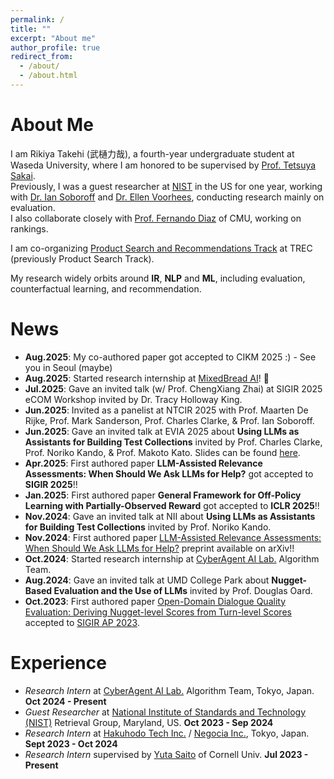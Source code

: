 ```yaml
---
permalink: /
title: ""
excerpt: "About me"
author_profile: true
redirect_from:
  - /about/
  - /about.html
---
```


# About Me
I am Rikiya Takehi (武樋力哉), a fourth-year undergraduate student at Waseda University, where I am honored to be supervised by [Prof. Tetsuya Sakai](http://sakailab.com/tetsuya/). <br> Previously, I was a guest researcher at [NIST](nist.gov) in the US for one year, working with [Dr. Ian Soboroff](https://www.nist.gov/people/ian-soboroff) and [Dr. Ellen Voorhees](https://www.nist.gov/people/ellen-m-voorhees), conducting research mainly on evaluation.<br> I also collaborate closely with [Prof. Fernando Diaz](https://841.io/) of CMU, working on rankings. 

I am co-organizing [Product Search and Recommendations Track](https://trec-product-search.github.io/index.html) at TREC (previously Product Search Track).

My research widely orbits around **IR**, **NLP** and **ML**, including evaluation, counterfactual learning, and recommendation.

# News
- **Aug.2025**: My co-authored paper got accepted to CIKM 2025 :) - See you in Seoul (maybe)
- **Aug.2025**: Started research internship at [MixedBread AI](https://www.mixedbread.com/)! 🍞
- **Jul.2025**: Gave an invited talk (w/ Prof. ChengXiang Zhai) at SIGIR 2025 eCOM Workshop invited by Dr. Tracy Holloway King.
- **Jun.2025**: Invited as a panelist at NTCIR 2025 with Prof. Maarten De Rijke, Prof. Mark Sanderson, Prof. Charles Clarke, & Prof. Ian Soboroff.
- **Jun.2025**: Gave an invited talk at EVIA 2025 about **Using LLMs as Assistants for Building Test Collections** invited by Prof. Charles Clarke, Prof. Noriko Kando, & Prof. Makoto Kato. Slides can be found [here](https://drive.google.com/file/d/1aoF8ZOxFj3EcjXyw07yiDztj5HP_xbYf/view?usp=sharing).
- **Apr.2025**: First authored paper **LLM-Assisted Relevance Assessments: When Should We Ask LLMs for Help?** got accepted to **SIGIR 2025**!!
- **Jan.2025**: First authored paper **General Framework for Off-Policy Learning with Partially-Observed Reward** got accepted to **ICLR 2025**!!
- **Nov.2024**: Gave an invited talk at NII about **Using LLMs as Assistants for Building Test Collections** invited by Prof. Noriko Kando.
- **Nov.2024**: First authored paper [LLM-Assisted Relevance Assessments: When Should We Ask LLMs for Help?](https://arxiv.org/abs/2411.06877) preprint available on arXiv!!
- **Oct.2024**: Started research internship at [CyberAgent AI Lab.](https://www.cyberagent.co.jp/en/service/ai/) Algorithm Team.
- **Aug.2024**: Gave an invited talk at UMD College Park about **Nugget-Based Evaluation and the Use of LLMs** invited by Prof. Douglas Oard.
- **Oct.2023**: First authored paper [Open-Domain Dialogue Quality Evaluation: Deriving Nugget-level Scores from Turn-level Scores](https://doi.org/10.48550/arXiv.2310.00410) accepted to [SIGIR AP 2023](http://www.sigir-ap.org/sigir-ap-2023/).

# Experience
- _Research Intern_ at [CyberAgent AI Lab.](https://www.cyberagent.co.jp/en/service/ai/) Algorithm Team, Tokyo, Japan. **Oct 2024 - Present**
- _Guest Researcher_ at [National Institute of Standards and Technology (NIST)](https://www.nist.gov/) Retrieval Group, Maryland, US. **Oct 2023 - Sep 2024**
- _Research Intern_ at [Hakuhodo Tech Inc.](https://www.hakuhodo-technologies.co.jp/) / [Negocia Inc.](https://negocia.jp/), Tokyo, Japan. **Sept 2023 - Oct 2024**
- _Research Intern_ supervised by [Yuta Saito](https://usait0.com/en/) of Cornell Univ. **Jul 2023 - Present**

<!--
# Education
- **Waseda University** (2021-)
  - 3rd-year B.A student at Computer Science and Communications Engineering (English-based major)

# Languages
Japanese (native), English (fluent: TOEFL 110), French (fluent: CEFR/DELF B2)
-->
